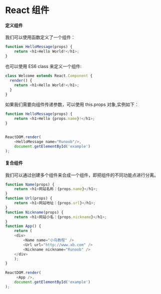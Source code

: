 # React 组件

#### 定义组件
我们可以使用函数定义了一个组件：
```javascript
function HelloMessage(props) {
    return <h1>Hello World!</h1>;
}
```    

也可以使用 ES6 class 来定义一个组件:    

```javascript
class Welcome extends React.Component {
  render() {
    return <h1>Hello World!</h1>;
  }
}
```    

如果我们需要向组件传递参数，可以使用 this.props 对象,实例如下：    

```javascript
function HelloMessage(props) {
    return <h1>Hello {props.name}!</h1>;
}
 

ReactDOM.render(
    <HelloMessage name="Runoob"/>,
    document.getElementById('example')
);
```   

#### 复合组件    
我们可以通过创建多个组件来合成一个组件，即把组件的不同功能点进行分离。    
```javascript
function Name(props) {
    return <h1>网站名称：{props.name}</h1>;
}
function Url(props) {
    return <h1>网站地址：{props.url}</h1>;
}
function Nickname(props) {
    return <h1>网站小名：{props.nickname}</h1>;
}
function App() {
    return (
    <div>
        <Name name="小鸟教程" />
        <Url url="http://www.xb.com" />
        <Nickname nickname="Runoob" />
    </div>
    );
}
 
ReactDOM.render(
     <App />,
    document.getElementById('example')
);
```
